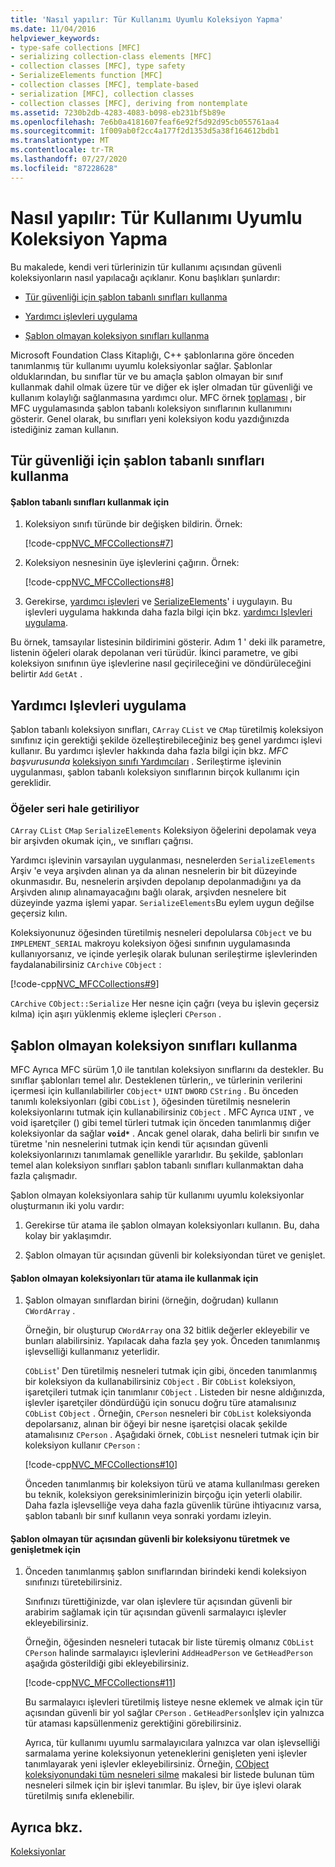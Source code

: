 ```yaml
---
title: 'Nasıl yapılır: Tür Kullanımı Uyumlu Koleksiyon Yapma'
ms.date: 11/04/2016
helpviewer_keywords:
- type-safe collections [MFC]
- serializing collection-class elements [MFC]
- collection classes [MFC], type safety
- SerializeElements function [MFC]
- collection classes [MFC], template-based
- serialization [MFC], collection classes
- collection classes [MFC], deriving from nontemplate
ms.assetid: 7230b2db-4283-4083-b098-eb231bf5b89e
ms.openlocfilehash: 7e6b0a4181607feaf6e92f5d92d95cb055761aa4
ms.sourcegitcommit: 1f009ab0f2cc4a177f2d1353d5a38f164612bdb1
ms.translationtype: MT
ms.contentlocale: tr-TR
ms.lasthandoff: 07/27/2020
ms.locfileid: "87228628"
---
```

# <a name="how-to-make-a-type-safe-collection"></a>Nasıl yapılır: Tür Kullanımı Uyumlu Koleksiyon Yapma

Bu makalede, kendi veri türlerinizin tür kullanımı açısından güvenli koleksiyonların nasıl yapılacağı açıklanır. Konu başlıkları şunlardır:

- [Tür güvenliği için şablon tabanlı sınıfları kullanma](#_core_using_template.2d.based_classes_for_type_safety)

- [Yardımcı işlevleri uygulama](#_core_implementing_helper_functions)

- [Şablon olmayan koleksiyon sınıfları kullanma](#_core_using_nontemplate_collection_classes)

Microsoft Foundation Class Kitaplığı, C++ şablonlarına göre önceden tanımlanmış tür kullanımı uyumlu koleksiyonlar sağlar. Şablonlar olduklarından, bu sınıflar tür ve bu amaçla şablon olmayan bir sınıf kullanmak dahil olmak üzere tür ve diğer ek işler olmadan tür güvenliği ve kullanım kolaylığı sağlanmasına yardımcı olur. MFC örnek [toplaması](../overview/visual-cpp-samples.md) , bir MFC uygulamasında şablon tabanlı koleksiyon sınıflarının kullanımını gösterir. Genel olarak, bu sınıfları yeni koleksiyon kodu yazdığınızda istediğiniz zaman kullanın.

## <a name="using-template-based-classes-for-type-safety"></a><a name="_core_using_template.2d.based_classes_for_type_safety"></a>Tür güvenliği için şablon tabanlı sınıfları kullanma

#### <a name="to-use-template-based-classes"></a>Şablon tabanlı sınıfları kullanmak için

1. Koleksiyon sınıfı türünde bir değişken bildirin. Örnek:

   [!code-cpp[NVC_MFCCollections#7](codesnippet/cpp/how-to-make-a-type-safe-collection_1.cpp)]

1. Koleksiyon nesnesinin üye işlevlerini çağırın. Örnek:

   [!code-cpp[NVC_MFCCollections#8](codesnippet/cpp/how-to-make-a-type-safe-collection_2.cpp)]

1. Gerekirse, [yardımcı işlevleri](reference/collection-class-helpers.md) ve [SerializeElements](reference/collection-class-helpers.md#serializeelements)' i uygulayın. Bu işlevleri uygulama hakkında daha fazla bilgi için bkz. [yardımcı Işlevleri uygulama](#_core_implementing_helper_functions).

Bu örnek, tamsayılar listesinin bildirimini gösterir. Adım 1 ' deki ilk parametre, listenin öğeleri olarak depolanan veri türüdür. İkinci parametre, ve gibi koleksiyon sınıfının üye işlevlerine nasıl geçirileceğini ve döndürüleceğini belirtir `Add` `GetAt` .

## <a name="implementing-helper-functions"></a><a name="_core_implementing_helper_functions"></a>Yardımcı Işlevleri uygulama

Şablon tabanlı koleksiyon sınıfları, `CArray` `CList` ve `CMap` türetilmiş koleksiyon sınıfınız için gerektiği şekilde özelleştirebileceğiniz beş genel yardımcı işlevi kullanır. Bu yardımcı işlevler hakkında daha fazla bilgi için bkz. *MFC başvurusunda* [koleksiyon sınıfı Yardımcıları](reference/collection-class-helpers.md) . Serileştirme işlevinin uygulanması, şablon tabanlı koleksiyon sınıflarının birçok kullanımı için gereklidir.

### <a name="serializing-elements"></a><a name="_core_serializing_elements"></a>Öğeler seri hale getiriliyor

`CArray` `CList` `CMap` `SerializeElements` Koleksiyon öğelerini depolamak veya bir arşivden okumak için,, ve sınıfları çağrısı.

Yardımcı işlevinin varsayılan uygulanması, nesnelerden `SerializeElements` Arşiv 'e veya arşivden alınan ya da alınan nesnelerin bir bit düzeyinde okunmasıdır. Bu, nesnelerin arşivden depolanıp depolanmadığını ya da Arşivden alınıp alınamayacağını bağlı olarak, arşivden nesnelere bit düzeyinde yazma işlemi yapar. `SerializeElements`Bu eylem uygun değilse geçersiz kılın.

Koleksiyonunuz öğesinden türetilmiş nesneleri depolularsa `CObject` ve bu `IMPLEMENT_SERIAL` makroyu koleksiyon öğesi sınıfının uygulamasında kullanıyorsanız, ve içinde yerleşik olarak bulunan serileştirme işlevlerinden faydalanabilirsiniz `CArchive` `CObject` :

[!code-cpp[NVC_MFCCollections#9](codesnippet/cpp/how-to-make-a-type-safe-collection_3.cpp)]

`CArchive` `CObject::Serialize` Her nesne için çağrı (veya bu işlevin geçersiz kılma) için aşırı yüklenmiş ekleme işleçleri `CPerson` .

## <a name="using-nontemplate-collection-classes"></a><a name="_core_using_nontemplate_collection_classes"></a>Şablon olmayan koleksiyon sınıfları kullanma

MFC Ayrıca MFC sürüm 1,0 ile tanıtılan koleksiyon sınıflarını da destekler. Bu sınıflar şablonları temel alır. Desteklenen türlerin,, ve türlerinin verilerini içermesi için kullanılabilirler `CObject*` `UINT` `DWORD` `CString` . Bu önceden tanımlı koleksiyonları (gibi `CObList` ), öğesinden türetilmiş nesnelerin koleksiyonlarını tutmak için kullanabilirsiniz `CObject` . MFC Ayrıca `UINT` , ve void işaretçiler () gibi temel türleri tutmak için önceden tanımlanmış diğer koleksiyonlar da sağlar **`void*`** . Ancak genel olarak, daha belirli bir sınıfın ve türetme 'nin nesnelerini tutmak için kendi tür açısından güvenli koleksiyonlarınızı tanımlamak genellikle yararlıdır. Bu şekilde, şablonları temel alan koleksiyon sınıfları şablon tabanlı sınıfları kullanmaktan daha fazla çalışmadır.

Şablon olmayan koleksiyonlara sahip tür kullanımı uyumlu koleksiyonlar oluşturmanın iki yolu vardır:

1. Gerekirse tür atama ile şablon olmayan koleksiyonları kullanın. Bu, daha kolay bir yaklaşımdır.

1. Şablon olmayan tür açısından güvenli bir koleksiyondan türet ve genişlet.

#### <a name="to-use-the-nontemplate-collections-with-type-casting"></a>Şablon olmayan koleksiyonları tür atama ile kullanmak için

1. Şablon olmayan sınıflardan birini (örneğin, doğrudan) kullanın `CWordArray` .

   Örneğin, bir oluşturup `CWordArray` ona 32 bitlik değerler ekleyebilir ve bunları alabilirsiniz. Yapılacak daha fazla şey yok. Önceden tanımlanmış işlevselliği kullanmanız yeterlidir.

   `CObList`' Den türetilmiş nesneleri tutmak için gibi, önceden tanımlanmış bir koleksiyon da kullanabilirsiniz `CObject` . Bir `CObList` koleksiyon, işaretçileri tutmak için tanımlanır `CObject` . Listeden bir nesne aldığınızda, işlevler işaretçiler döndürdüğü için sonucu doğru türe atamalısınız `CObList` `CObject` . Örneğin, `CPerson` nesneleri bir `CObList` koleksiyonda depolarsanız, alınan bir öğeyi bir nesne işaretçisi olacak şekilde atamalısınız `CPerson` . Aşağıdaki örnek, `CObList` nesneleri tutmak için bir koleksiyon kullanır `CPerson` :

   [!code-cpp[NVC_MFCCollections#10](codesnippet/cpp/how-to-make-a-type-safe-collection_4.cpp)]

   Önceden tanımlanmış bir koleksiyon türü ve atama kullanılması gereken bu teknik, koleksiyon gereksinimlerinizin birçoğu için yeterli olabilir. Daha fazla işlevselliğe veya daha fazla güvenlik türüne ihtiyacınız varsa, şablon tabanlı bir sınıf kullanın veya sonraki yordamı izleyin.

#### <a name="to-derive-and-extend-a-nontemplate-type-safe-collection"></a>Şablon olmayan tür açısından güvenli bir koleksiyonu türetmek ve genişletmek için

1. Önceden tanımlanmış şablon sınıflarından birindeki kendi koleksiyon sınıfınızı türetebilirsiniz.

   Sınıfınızı türettiğinizde, var olan işlevlere tür açısından güvenli bir arabirim sağlamak için tür açısından güvenli sarmalayıcı işlevler ekleyebilirsiniz.

   Örneğin, öğesinden nesneleri tutacak bir liste türemiş olmanız `CObList` `CPerson` halinde sarmalayıcı işlevlerini `AddHeadPerson` ve `GetHeadPerson` aşağıda gösterildiği gibi ekleyebilirsiniz.

   [!code-cpp[NVC_MFCCollections#11](codesnippet/cpp/how-to-make-a-type-safe-collection_5.h)]

   Bu sarmalayıcı işlevleri türetilmiş listeye nesne eklemek ve almak için tür açısından güvenli bir yol sağlar `CPerson` . `GetHeadPerson`İşlev için yalnızca tür ataması kapsüllenmeniz gerektiğini görebilirsiniz.

   Ayrıca, tür kullanımı uyumlu sarmalayıcılara yalnızca var olan işlevselliği sarmalama yerine koleksiyonun yeteneklerini genişleten yeni işlevler tanımlayarak yeni işlevler ekleyebilirsiniz. Örneğin, [CObject koleksiyonundaki tüm nesneleri silme](deleting-all-objects-in-a-cobject-collection.md) makalesi bir listede bulunan tüm nesneleri silmek için bir işlevi tanımlar. Bu işlev, bir üye işlevi olarak türetilmiş sınıfa eklenebilir.

## <a name="see-also"></a>Ayrıca bkz.

[Koleksiyonlar](collections.md)
